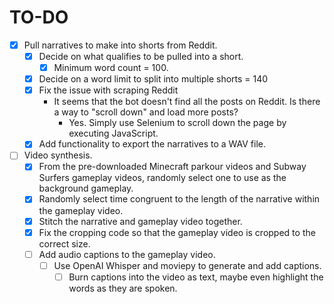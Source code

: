 # TO-DO

- [x] Pull narratives to make into shorts from Reddit.
  - [x] Decide on what qualifies to be pulled into a short.
    - [x] Minimum word count = 100.
  - [x] Decide on a word limit to split into multiple shorts = 140
  - [x] Fix the issue with scraping Reddit
    - It seems that the bot doesn't find all the posts on Reddit. Is there a way to "scroll down" and load more posts?
      - Yes. Simply use Selenium to scroll down the page by executing JavaScript.
  - [x] Add functionality to export the narratives to a WAV file.

- [ ] Video synthesis.
  - [x] From the pre-downloaded Minecraft parkour videos and Subway Surfers gameplay videos, randomly select one to use as the background gameplay.
  - [x] Randomly select time congruent to the length of the narrative within the gameplay video.
  - [x] Stitch the narrative and gameplay video together.
  - [x] Fix the cropping code so that the gameplay video is cropped to the correct size.
  - [ ] Add audio captions to the gameplay video.
    - [ ] Use OpenAI Whisper and moviepy to generate and add captions.
      - [ ] Burn captions into the video as text, maybe even highlight the words as they are spoken.